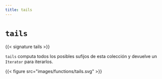 ```yaml
---
title: tails
---
```


# `tails`

{{< signature tails >}}

`tails` computa todos los posibles sufijos de esta colección y devuelve un `Iterator` para iterarlos.

{{< figure src="images/functions/tails.svg" >}}
